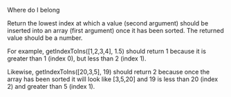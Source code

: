 Where do I belong

Return the lowest index at which a value (second argument) 
should be inserted into an array (first argument) once it 
has been sorted. The returned value should be a number.

For example, getIndexToIns([1,2,3,4], 1.5) should return 1 
because it is greater than 1 (index 0), but less than 2 
(index 1).

Likewise, getIndexToIns([20,3,5], 19) should return 2 
because once the array has been sorted it will look like 
[3,5,20] and 19 is less than 20 (index 2) and greater than 
5 (index 1).